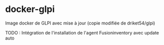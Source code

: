 # docker-glpi
Image docker de GLPI avec mise à jour (copie modifiée de driket54/glpi)

TODO :
Intégration de l'installation de l'agent Fusioninventory avec update auto
